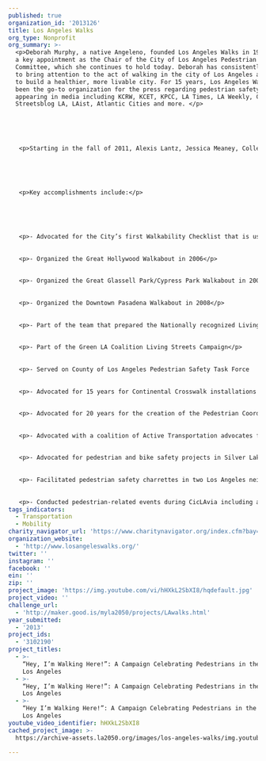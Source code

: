```yaml
---
published: true
organization_id: '2013126'
title: Los Angeles Walks
org_type: Nonprofit
org_summary: >-
  <p>Deborah Murphy, a native Angeleno, founded Los Angeles Walks in 1998 after
  a key appointment as the Chair of the City of Los Angeles Pedestrian Advisory
  Committee, which she continues to hold today. Deborah has consistently worked
  to bring attention to the act of walking in the city of Los Angeles as a way
  to build a healthier, more livable city. For 15 years, Los Angeles Walks has
  been the go-to organization for the press regarding pedestrian safety issues,
  appearing in media including KCRW, KCET, KPCC, LA Times, LA Weekly, Curbed LA,
  Streetsblog LA, LAist, Atlantic Cities and more. </p>
   
   
   
   
   
   <p>Starting in the fall of 2011, Alexis Lantz, Jessica Meaney, Colleen Corcoran and Alissa Walker joined Deborah under the fiscal umbrella of the Los Angeles County Bicycle Coalition to launch a major grassroots efforts to increase awareness of walking in L.A. In 2012 the group expanded even more, adding My La, Karen Mack, Mark Vallianatos, Daveed Kapoor and Tilza Castillo to the Steering Committee.</p>
   
   
   
   
   
   <p>Key accomplishments include:</p>
   
   
   
   
   
   <p>- Advocated for the City’s first Walkability Checklist that is used by City Planning Staff in their review of new development projects</p>
   
   
   <p>- Organized the Great Hollywood Walkabout in 2006</p>
   
   
   <p>- Organized the Great Glassell Park/Cypress Park Walkabout in 2007</p>
   
   
   <p>- Organized the Downtown Pasadena Walkabout in 2008</p>
   
   
   <p>- Part of the team that prepared the Nationally recognized Living Street Model Street Design Manual in 2011</p>
   
   
   <p>- Part of the Green LA Coalition Living Streets Campaign</p>
   
   
   <p>- Served on County of Los Angeles Pedestrian Safety Task Force
   
   
   <p>- Advocated for 15 years for Continental Crosswalk installations in the City of Los Angeles</p>
   
   
   <p>- Advocated for 20 years for the creation of the Pedestrian Coordinator positions, which were finally created in 2012</p>
   
   
   <p>- Advocated with a coalition of Active Transportation advocates for a 5% set-aside of Measure R Local Return funds for pedestrian projects and 5% for bicycle projects in the City of Los Angeles</p>
   
   
   <p>- Advocated for pedestrian and bike safety projects in Silver Lake including a Road Diet for Rowena Avenue for six years, which was implemented in 2013</p>
   
   
   <p>- Facilitated pedestrian safety charrettes in two Los Angeles neighborhoods: Silver Lake community in August 2012 and Leimert Park in November 2012</p>
   
   
   <p>- Conducted pedestrian-related events during CicLAvia including a WalkLAvia in October 2012 on three miles of Figueroa Street</p>
tags_indicators:
  - Transportation
  - Mobility
charity_navigator_url: 'https://www.charitynavigator.org/index.cfm?bay=search.profile&ein=954845170'
organization_website:
  - 'http://www.losangeleswalks.org/'
twitter: ''
instagram: ''
facebook: ''
ein: ''
zip: ''
project_image: 'https://img.youtube.com/vi/hHXkL2SbXI8/hqdefault.jpg'
project_video: ''
challenge_url:
  - 'http://maker.good.is/myla2050/projects/LAwalks.html'
year_submitted:
  - '2013'
project_ids:
  - '3102190'
project_titles:
  - >-
    “Hey, I’m Walking Here!”: A Campaign Celebrating Pedestrians in the City of
    Los Angeles
  - >-
    “Hey, I’m Walking Here!”: A Campaign Celebrating Pedestrians in the City of
    Los Angeles 
  - >-
    “Hey I’m Walking Here!”: A Campaign Celebrating Pedestrians in the City of
    Los Angeles 
youtube_video_identifier: hHXkL2SbXI8
cached_project_image: >-
  https://archive-assets.la2050.org/images/los-angeles-walks/img.youtube.com/vi/hHXkL2SbXI8/hqdefault.jpg

---
```


